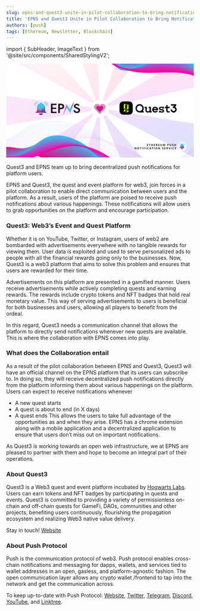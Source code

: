 ```yaml
---
slug: epns-and-quest3-unite-in-pilot-collaboration-to-bring-notifications-for-users
title: 'EPNS and Quest3 Unite in Pilot Collaboration to Bring Notifications for Users'
authors: [push]
tags: [Ethereum, Newsletter, Blockchain]
---
```

import { SubHeader, ImageText } from '@site/src/components/SharedStylingV2';

![Docusaurus Image](./cover-image.png)

<!--truncate-->

<SubHeader>Quest3 and EPNS team up to bring decentralized push notifications for platform users.</SubHeader>

EPNS and Quest3, the quest and event platform for web3, join forces in a pilot collaboration to enable direct communication between users and the platform. As a result, users of the platform are poised to receive push notifications about various happenings. These notifications will allow users to grab opportunities on the platform and encourage participation.

### Quest3: Web3’s Event and Quest Platform
Whether it is on YouTube, Twitter, or Instagram, users of web2 are bombarded with advertisements everywhere with no tangible rewards for viewing them. User data is exploited and used to serve personalized ads to people with all the financial rewards going only to the businesses. Now, Quest3 is a web3 platform that aims to solve this problem and ensures that users are rewarded for their time.

Advertisements on this platform are presented in a gamified manner. Users receive advertisements while actively completing quests and earning rewards. The rewards include crypto tokens and NFT badges that hold real monetary value. This way of serving advertisements to users is beneficial for both businesses and users, allowing all players to benefit from the ordeal.

In this regard, Quest3 needs a communication channel that allows the platform to directly send notifications whenever new quests are available. This is where the collaboration with EPNS comes into play.

### What does the Collaboration entail
As a result of the pilot collaboration between EPNS and Quest3, Quest3 will have an official channel on the EPNS platform that its users can subscribe to. In doing so, they will receive decentralized push notifications directly from the platform informing them about various happenings on the platform. Users can expect to receive notifications whenever

- A new quest starts
- A quest is about to end (in X days)
- A quest ends
This allows the users to take full advantage of the opportunities as and when they arise. EPNS has a chrome extension along with a mobile application and a decentralized application to ensure that users don’t miss out on important notifications.

As Quest3 is working towards an open web infrastructure, we at EPNS are pleased to partner with them and hope to become an integral part of their operations.


### About Quest3
Quest3 is a Web3 quest and event platform incubated by [Hogwarts Labs](https://twitter.com/HogwartsLabs). Users can earn tokens and NFT badges by participating in quests and events. Quest3 is committed to providing a variety of permissionless on-chain and off-chain quests for GameFi, DAOs, communities and other projects, benefiting users continuously, flourishing the propagation ecosystem and realizing Web3 native value delivery.

Stay in touch! [Website](https://quest3.xyz/)


### About Push Protocol

Push is the communication protocol of web3. Push protocol enables cross-chain notifications and messaging for dapps, wallets, and services tied to wallet addresses in an open, gasless, and platform-agnostic fashion. The open communication layer allows any crypto wallet /frontend to tap into the network and get the communication across.

To keep up-to-date with Push Protocol: [Website](https://push.org/), [Twitter](https://twitter.com/pushprotocol), [Telegram](https://t.me/epnsproject), [Discord](https://discord.gg/pushprotocol), [YouTube](https://www.youtube.com/c/EthereumPushNotificationService), and [Linktree](https://linktr.ee/pushprotocol).

